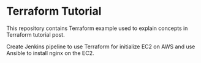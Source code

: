 # Terraform Tutorial

This repository contains Terraform example used to explain concepts in Terraform tutorial post.

Create Jenkins pipeline to use Terraform for initialize EC2 on AWS and use Ansible to install nginx on the EC2.
